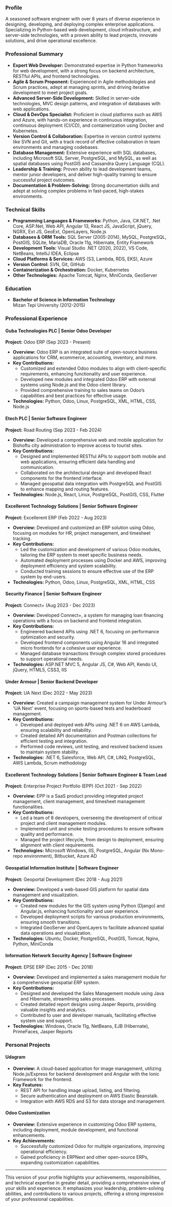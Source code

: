 ### **Profile**

A seasoned software engineer with over 8 years of diverse experience in designing, developing, and deploying complex enterprise applications. Specializing in Python-based web development, cloud infrastructure, and server-side technologies, with a proven ability to lead projects, innovate solutions, and drive operational excellence.

### **Professional Summary**

- **Expert Web Developer:** Demonstrated expertise in Python frameworks for web development, with a strong focus on backend architecture, RESTful APIs, and frontend technologies.
- **Agile & Scrum Proponent:** Experienced in Agile methodologies and Scrum practices, adept at managing sprints, and driving iterative development to meet project goals.
- **Advanced Server-Side Development:** Skilled in server-side technologies, MVC design patterns, and integration of databases with web applications.
- **Cloud & DevOps Specialist:** Proficient in cloud platforms such as AWS and Azure, with hands-on experience in continuous integration, continuous deployment (CI/CD), and containerization using Docker and Kubernetes.
- **Version Control & Collaboration:** Expertise in version control systems like SVN and Git, with a track record of effective collaboration in team environments and managing codebases.
- **Database Management:** Extensive experience with SQL databases, including Microsoft SQL Server, PostgreSQL, and MySQL, as well as spatial databases using PostGIS and Cassandra Query Language (CQL).
- **Leadership & Training:** Proven ability to lead development teams, mentor junior developers, and deliver high-quality training to ensure successful project outcomes.
- **Documentation & Problem-Solving:** Strong documentation skills and adept at solving complex problems in fast-paced, high-stakes environments.

### **Technical Skills**

- **Programming Languages & Frameworks:** Python, Java, C#.NET, .Net Core, ASP.Net, Web API, Angular 13, React JS, JavaScript, jQuery, NGRX, Ext JS, GeoExt, OpenLayers, Node.js
- **Databases & ORM Tools:** SQL Server (2005-2014), MySQL, PostgreSQL, PostGIS, SQLite, MariaDB, Oracle 11g, Hibernate, Entity Framework
- **Development Tools:** Visual Studio .NET (2020, 2022), VS Code, NetBeans, IntelliJ IDEA, Eclipse
- **Cloud Platforms & Services:** AWS (S3, Lambda, RDS, EKS), Azure
- **Version Control:** SVN, Git, GitHub
- **Containerization & Orchestration:** Docker, Kubernetes
- **Other Technologies:** Apache Tomcat, Nginx, MiniConda, GeoServer

### **Education**

- **Bachelor of Science in Information Technology**  
  Mizan Tepi University (2012-2015)

### **Professional Experience**

#### **Guba Technologies PLC | Senior Odoo Developer**  
**Project:** Odoo ERP (Sep 2023 - Present)

- **Overview:** Odoo ERP is an integrated suite of open-source business applications for CRM, ecommerce, accounting, inventory, and more.
- **Key Contributions:**
  - Customized and extended Odoo modules to align with client-specific requirements, enhancing functionality and user experience.
  - Developed new modules and integrated Odoo ERP with external systems using Node.js and the Odoo client library.
  - Provided comprehensive training to sales teams on Odoo’s capabilities and best practices for effective usage.
- **Technologies:** Python, Odoo, Linux, PostgreSQL, XML, HTML, CSS, Node.js

#### **Etech PLC | Senior Software Engineer**  
**Project:** Road Routing (Sep 2023 - Feb 2024)

- **Overview:** Developed a comprehensive web and mobile application for Bishoftu city administration to improve access to tourist sites.
- **Key Contributions:**
  - Designed and implemented RESTful APIs to support both mobile and web applications, ensuring efficient data handling and communication.
  - Collaborated on the architectural design and developed React components for the frontend interface.
  - Managed geospatial data integration with PostgreSQL and PostGIS to enhance mapping and routing features.
- **Technologies:** Node.js, React, Linux, PostgreSQL, PostGIS, CSS, Flutter

#### **Excellerent Technology Solutions | Senior Software Engineer**  
**Project:** Excellerent ERP (Feb 2022 - Aug 2023)

- **Overview:** Developed and customized an ERP solution using Odoo, focusing on modules for HR, project management, and timesheet tracking.
- **Key Contributions:**
  - Led the customization and development of various Odoo modules, tailoring the ERP system to meet specific business needs.
  - Automated deployment processes using Docker and AWS, improving deployment efficiency and system scalability.
  - Conducted training sessions to ensure effective use of the ERP system by end-users.
- **Technologies:** Python, Odoo, Linux, PostgreSQL, XML, HTML, CSS

#### **Security Finance | Senior Software Engineer**  
**Project:** Connect+ (Aug 2023 - Dec 2023)

- **Overview:** Developed Connect+, a system for managing loan financing operations with a focus on backend and frontend integration.
- **Key Contributions:**
  - Engineered backend APIs using .NET 6, focusing on performance optimization and security.
  - Developed frontend components using Angular 16 and integrated micro frontends for a cohesive user experience.
  - Managed database transactions through complex stored procedures to support operational needs.
- **Technologies:** ASP.NET MVC 5, Angular JS, C#, Web API, Kendo UI, jQuery, HTML5, CSS3, IIS

#### **Under Armour | Senior Backend Developer**  
**Project:** UA Next (Dec 2022 - May 2023)

- **Overview:** Created a campaign management system for Under Armour’s 'UA Next' event, focusing on sports-based tests and leaderboard management.
- **Key Contributions:**
  - Developed and deployed web APIs using .NET 6 on AWS Lambda, ensuring scalability and reliability.
  - Created detailed API documentation and Postman collections for efficient testing and integration.
  - Performed code reviews, unit testing, and resolved backend issues to maintain system stability.
- **Technologies:** .NET 6, Salesforce, Web API, C#, LINQ, PostgreSQL, AWS Lambda, Scrum methodology

#### **Excellerent Technology Solutions | Senior Software Engineer & Team Lead**  
**Project:** Enterprise Project Portfolio (EPP) (Oct 2021 - Sep 2022)

- **Overview:** EPP is a SaaS product providing integrated project management, client management, and timesheet management functionalities.
- **Key Contributions:**
  - Led a team of 8 developers, overseeing the development of critical project and client management modules.
  - Implemented unit and smoke testing procedures to ensure software quality and performance.
  - Managed the project lifecycle, from design to deployment, ensuring alignment with client requirements.
- **Technologies:** Microsoft Windows, IIS, PostgreSQL, Angular (Nx Mono-repo environment), Bitbucket, Azure AD

#### **Geospatial Information Institute | Software Engineer**  
**Project:** Geoportal Development (Dec 2018 - Aug 2021)

- **Overview:** Developed a web-based GIS platform for spatial data management and visualization.
- **Key Contributions:**
  - Created new modules for the GIS system using Python (Django) and Angular.js, enhancing functionality and user experience.
  - Developed deployment scripts for various production environments, ensuring smooth transitions.
  - Integrated GeoServer and OpenLayers to facilitate advanced spatial data operations and visualization.
- **Technologies:** Ubuntu, Docker, PostgreSQL, PostGIS, Tomcat, Nginx, Python, MiniConda

#### **Information Network Security Agency | Software Engineer**  
**Project:** EPSE ERP (Dec 2015 - Dec 2018)

- **Overview:** Developed and implemented a sales management module for a comprehensive geospatial ERP system.
- **Key Contributions:**
  - Designed and developed the Sales Management module using Java and Hibernate, streamlining sales processes.
  - Created detailed report designs using Jasper Reports, providing valuable insights and analytics.
  - Contributed to user and developer manuals, facilitating effective system use and support.
- **Technologies:** Windows, Oracle 11g, NetBeans, EJB (Hibernate), PrimeFaces, Jasper Reports

### **Personal Projects**

#### **Udagram**

- **Overview:** A cloud-based application for image management, utilizing Node.js/Express for backend development and Angular with the Ionic Framework for the frontend.
- **Key Features:**
  - REST API for handling image upload, listing, and filtering.
  - Secure authentication and deployment on AWS Elastic Beanstalk.
  - Integration with AWS RDS and S3 for data storage and management.

#### **Odoo Customization**

- **Overview:** Extensive experience in customizing Odoo ERP systems, including deployment, module development, and functional enhancements.
- **Key Achievements:**
  - Successfully customized Odoo for multiple organizations, improving operational efficiency.
  - Gained proficiency in ERPNext and other open-source ERPs, expanding customization capabilities.

---

This version of your profile highlights your achievements, responsibilities, and technical expertise in greater detail, providing a comprehensive view of your skills and experience. It emphasizes your leadership, problem-solving abilities, and contributions to various projects, offering a strong impression of your professional capabilities.
